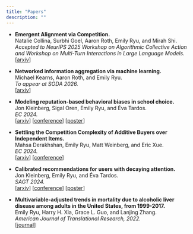 ```yaml
---
title: "Papers"
description: ""
---
```


- **Emergent Alignment via Competition.** <br>
Natalie Collina, Surbhi Goel, Aaron Roth, Emily Ryu, and Mirah Shi. <br>
_Accepted to NeurIPS 2025 Workshop on Algorithmic Collective Action and Workshop on Multi-Turn Interactions in Large Language Models._ <br>
[[arxiv](https://arxiv.org/abs/2509.15090v1)]

- **Networked information aggregation via machine learning.** <br>
Michael Kearns, Aaron Roth, and Emily Ryu. <br>
_To appear at SODA 2026._ <br>
[[arxiv](https://arxiv.org/abs/2507.09683)] 

- **Modeling reputation-based behavioral biases in school choice.** <br>
Jon Kleinberg, Sigal Oren, Emily Ryu, and Éva Tardos. <br>
_EC 2024._ <br>
[[arxiv](https://arxiv.org/abs/2403.04616)] [[conference](https://doi.org/10.1145/3670865.3673609)] [[poster](/poster_repbias.pdf)]

- **Settling the Competition Complexity of Additive Buyers over Independent Items.** <br>
Mahsa Derakhshan, Emily Ryu, Matt Weinberg, and Eric Xue. <br>
_EC 2024._ <br>
[[arxiv](https://arxiv.org/abs/2403.03937)] [[conference](https://dl.acm.org/doi/10.1145/3670865.3673627)]

- **Calibrated recommendations for users with decaying attention.** <br>
Jon Kleinberg, Emily Ryu, and Éva Tardos. <br>
_SAGT 2024._ <br>
[[arxiv](https://arxiv.org/abs/2302.03239)] [[conference](https://link.springer.com/chapter/10.1007/978-3-031-71033-9_25)] [[poster](/poster_calrecs.pdf)]

- **Multivariable-adjusted trends in mortality due to alcoholic liver disease among adults in the United States, from 1999-2017.** <br>
Emily Ryu, Harry H. Xia, Grace L. Guo, and Lanjing Zhang. <br>
_American Journal of Translational Research, 2022._ <br>
[[journal](https://www.ncbi.nlm.nih.gov/pmc/articles/PMC8902556/)]